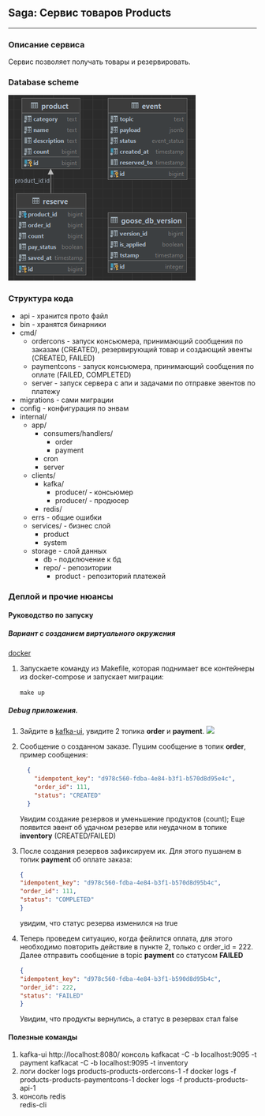 ## Saga: Сервис товаров Products
---

### Описание сервиса
Сервис позволяет получать товары и резервировать.

### Database scheme
![](media/db-scheme.png)

### Структура кода
- api - хранится прото файл
- bin - хранятся бинарники
- cmd/
    - ordercons - запуск консьюмера, принимающий сообщения по заказам (CREATED), резервирующий товар и создающий эвенты (CREATED, FAILED)
    - paymentcons - запуск консьюмера, принимающий сообщения по оплате (FAILED, COMPLETED)
    - server - запуск сервера с апи и задачами по отправке эвентов по платежу
- migrations - сами миграции
- config - конфигурация по энвам
- internal/
    - app/
        - consumers/handlers/
            - order
            - payment
        - cron
        - server
    - clients/
        - kafka/
            - producer/ - консьюмер
            - producer/ - продюсер
      - redis/
    - errs - общие ошибки
    - services/ - бизнес слой
        - product
        - system 
    - storage - слой данных
        - db - подключение к бд
        - repo/ - репозитории
            - product - репозиторий платежей

### Деплой и прочие нюансы
#### Руководство по запуску
##### Вариант с созданием виртуального окружения
[docker](https://www.docker.com "популярный контейнизатор")

1. Запускаете команду из Makefile, которая поднимает все контейнеры из docker-compose и запускает миграции:

   ```make up```

##### Debug приложения.

1. Зайдите в [kafka-ui](http://localhost:8080/), увидите 2 топика **order** и **payment**.
![](media/kafka-ui.png)

2. Сообщение о созданном заказе. Пушим сообщение в топик **order**, пример сообщения:
    ```json
      {
        "idempotent_key": "d978c560-fdba-4e84-b3f1-b570d8d95e4c",
        "order_id": 111,
        "status": "CREATED"
      }
      ```
      Увидим создание резервов и уменьшение продуктов (count); 
      Еще появится эвент об удачном резерве или неудачном в топике **inventory** (CREATED/FAILED)

3. После создания резервов зафиксируем их. Для этого пушанем в топик **payment** об оплате заказа:
    ```json
    {
    "idempotent_key": "d978c560-fdba-4e84-b3f1-b570d8d95b4c",
    "order_id": 111,
    "status": "COMPLETED"
    }
    ```
   увидим, что статус резерва изменился на true

4. Теперь проведем ситуацию, когда фейлится оплата, для этого необходимо повторить действие в пункте 2, только с order_id = 222.
Далее отправить сообщение в topic **payment** со статусом **FAILED**
   ```json
   {
   "idempotent_key": "d978c560-fdba-4e84-b3f1-b590d8d95b4c",
   "order_id": 222,
   "status": "FAILED"
   }
   ```
   Увидим, что продукты вернулись, а статус в резервах стал false
   


#### Полезные команды
1. kafka-ui
http://localhost:8080/
консоль
kafkacat -C -b localhost:9095 -t payment
kafkacat -C -b localhost:9095 -t inventory
2. логи
docker logs products-products-ordercons-1 -f
docker logs -f products-products-paymentcons-1
docker logs -f products-products-api-1
3. консоль redis  
redis-cli
